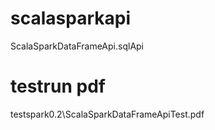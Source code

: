 # scalasparkapi
ScalaSparkDataFrameApi.sqlApi


# testrun pdf
testspark0.2\ScalaSparkDataFrameApiTest.pdf